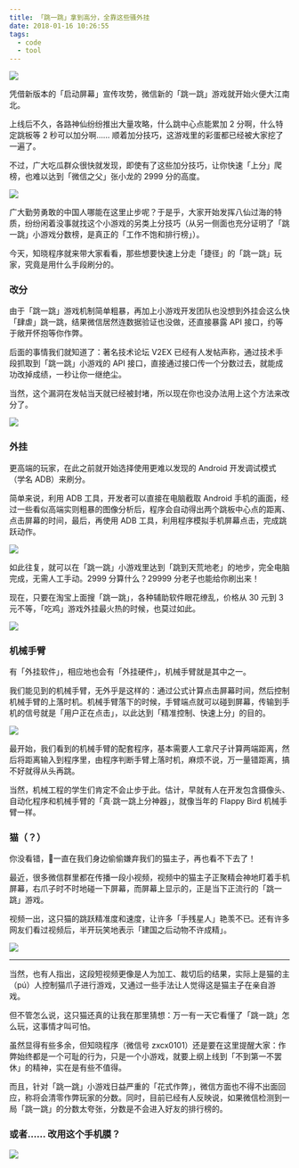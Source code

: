```yaml
---
title: 「跳一跳」拿到高分，全靠这些骚外挂
date: 2018-01-16 10:26:55
tags:
  - code
  - tool
---
```

![](http://images.ifanr.cn/wp-content/uploads/2018/01/Featured-3.jpg)
<!-- more -->
凭借新版本的「启动屏幕」宣传攻势，微信新的「跳一跳」游戏就开始火便大江南北。

上线后不久，各路神仙纷纷推出大量攻略，什么跳中心点能累加 2 分啊，什么特定跳板等 2 秒可以加分啊…… 顺着加分技巧，这游戏里的彩蛋都已经被大家挖了一遍了。

不过，广大吃瓜群众很快就发现，即使有了这些加分技巧，让你快速「上分」爬榜，也难以达到「微信之父」张小龙的 2999 分的高度。

![](http://ifanr-cdn.b0.upaiyun.com/wp-content/uploads/2018/01/Artboard-2.jpg)

广大勤劳勇敢的中国人哪能在这里止步呢？于是乎，大家开始发挥八仙过海的特质，纷纷闲着没事就找这个小游戏的另类上分技巧（从另一侧面也充分证明了「跳一跳」小游戏分数榜，是真正的「工作不饱和排行榜」）。

今天，知晓程序就来带大家看看，那些想要快速上分走「捷径」的「跳一跳」玩家，究竟是用什么手段刷分的。

### 改分

由于「跳一跳」游戏机制简单粗暴，再加上小游戏开发团队也没想到外挂会这么快「肆虐」跳一跳，结果微信居然连数据验证也没做，还直接暴露 API 接口，约等于敞开怀抱等你作弊。

后面的事情我们就知道了：著名技术论坛 V2EX 已经有人发帖声称，通过技术手段抓取到「跳一跳」小游戏的 API 接口，直接通过接口传一个分数过去，就能成功改掉成绩，一秒让你一继绝尘。

当然，这个漏洞在发帖当天就已经被封堵，所以现在你也没办法用上这个方法来改分了。

![](http://ifanr-cdn.b0.upaiyun.com/wp-content/uploads/2018/01/43c22988e36e4d11a3e8022a64f9e082.jpg)

### 外挂
更高端的玩家，在此之前就开始选择使用更难以发现的 Android 开发调试模式（学名 ADB）来刷分。

简单来说，利用 ADB 工具，开发者可以直接在电脑截取 Android 手机的画面，经过一些看似高端实则粗暴的图像分析后，程序会自动得出两个跳板中心点的距离、点击屏幕的时间，最后，再使用 ADB 工具，利用程序模拟手机屏幕点击，完成跳跃动作。

![](http://images.ifanr.cn/wp-content/uploads/2018/01/video-to-gif-output-image-compressor-1.gif)

如此往复，就可以在「跳一跳」小游戏里达到「跳到天荒地老」的地步，完全电脑完成，无需人工手动。2999 分算什么？29999 分老子也能给你刷出来！

现在，只要在淘宝上面搜「跳一跳」，各种辅助软件眼花缭乱，价格从 30 元到 3 元不等，「吃鸡」游戏外挂最火热的时候，也莫过如此。

![](http://ifanr-cdn.b0.upaiyun.com/wp-content/uploads/2018/01/taobbao.jpg)

### 机械手臂

有「外挂软件」，相应地也会有「外挂硬件」，机械手臂就是其中之一。

我们能见到的机械手臂，无外乎是这样的：通过公式计算点击屏幕时间，然后控制机械手臂的上落时机。机械手臂落下的时候，手臂端点就可以碰到屏幕，传输到手机的信号就是「用户正在点击」，以此达到「精准控制、快速上分」的目的。

![](http://images.ifanr.cn/wp-content/uploads/2018/01/jixieshoubi.gif)

最开始，我们看到的机械手臂的配套程序，基本需要人工拿尺子计算两端距离，然后将距离输入到程序里，由程序判断手臂上落时机，麻烦不说，万一量错距离，搞不好就得从头再跳。

当然，机械工程的学生们肯定不会止步于此。估计，早就有人在开发包含摄像头、自动化程序和机械手臂的「真·跳一跳上分神器」，就像当年的 Flappy Bird 机械手臂一样。

### 猫（？）

你没看错，一直在我们身边偷偷嫌弃我们的猫主子，再也看不下去了！

最近，很多微信群里都在传播一段小视频，视频中的猫主子正聚精会神地盯着手机屏幕，右爪子时不时地碰一下屏幕，而屏幕上显示的，正是当下正流行的「跳一跳」游戏。

视频一出，这只猫的跳跃精准度和速度，让许多「手残星人」艳羡不已。还有许多网友们看过视频后，半开玩笑地表示「建国之后动物不许成精」。

![](http://images.ifanr.cn/wp-content/uploads/2018/01/video-to-gif-output-image-compressor.gif)

---

当然，也有人指出，这段短视频更像是人为加工、裁切后的结果，实际上是猫的主（pú）人控制猫爪子进行游戏，又通过一些手法让人觉得这是猫主子在亲自游戏。

但不管怎么说，这只猫还真的让我在那里猜想：万一有一天它看懂了「跳一跳」怎么玩，这事情才叫可怕。

虽然显得有些多余，但知晓程序（微信号 zxcx0101）还是要在这里提醒大家：作弊始终都是一个可耻的行为，只是一个小游戏，就要上纲上线到「不到第一不罢休」的精神，实在是有些不值得。

而且，针对「跳一跳」小游戏日益严重的「花式作弊」，微信方面也不得不出面回应，称将会清零作弊玩家的分数。同时，目前已经有人反映说，如果微信检测到一局「跳一跳」的分数太夸张，分数是不会进入好友的排行榜的。

### 或者…… 改用这个手机膜？
![](http://images.ifanr.cn/wp-content/uploads/2018/01/webwxgetmsgimg.gif)
